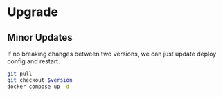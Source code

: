 # Upgrade

## Minor Updates

If no breaking changes between two versions, we can just update deploy config and restart.

```bash
git pull
git checkout $version
docker compose up -d
```

